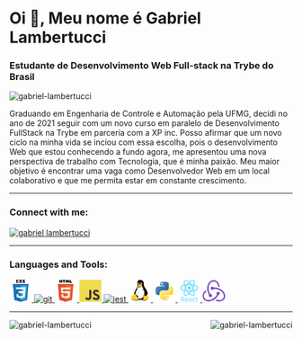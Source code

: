 <h1 align="left">Oi 👋, Meu nome é Gabriel Lambertucci</h1>

<h3 align="left">Estudante de Desenvolvimento Web Full-stack na Trybe do Brasil</h3>

<p align="left"> <img src="https://komarev.com/ghpvc/?username=gabriel-lambertucci&label=Profile%20views&color=0e75b6&style=flat" alt="gabriel-lambertucci" /> </p>


<p> Graduando em Engenharia de Controle e Automação pela UFMG, decidi no ano de 2021 seguir com um novo curso em paralelo de Desenvolvimento FullStack na Trybe em parceria com a XP inc. 
Posso afirmar que um novo ciclo na minha vida se inciou com essa escolha, pois o desenvolvimento Web que estou conhecendo a fundo agora, me apresentou uma nova perspectiva de trabalho com Tecnologia, que é minha paixão. Meu maior objetivo é encontrar uma vaga como Desenvolvedor Web em um local colaborativo e que me permita estar em constante crescimento. </p>

---

<h3 align="left">Connect with me:</h3>

<p align="left">
<a href="https://www.linkedin.com/in/gabriel-lambertucci/" target="_blank"><img align="center" src="https://raw.githubusercontent.com/rahuldkjain/github-profile-readme-generator/master/src/images/icons/Social/linked-in-alt.svg" alt="gabriel lambertucci" height="30" width="40" /></a>
</p>

---

<h3 align="left">Languages and Tools:</h3>

<p align="left"> <a href="https://www.w3schools.com/css/" target="_blank" rel="noreferrer"> <img src="https://raw.githubusercontent.com/devicons/devicon/master/icons/css3/css3-original-wordmark.svg" alt="css3" width="40" height="40"/> </a> <a href="https://git-scm.com/" target="_blank" rel="noreferrer"> <img src="https://www.vectorlogo.zone/logos/git-scm/git-scm-icon.svg" alt="git" width="40" height="40"/> </a> <a href="https://www.w3.org/html/" target="_blank" rel="noreferrer"> <img src="https://raw.githubusercontent.com/devicons/devicon/master/icons/html5/html5-original-wordmark.svg" alt="html5" width="40" height="40"/> </a> <a href="https://developer.mozilla.org/en-US/docs/Web/JavaScript" target="_blank" rel="noreferrer"> <img src="https://raw.githubusercontent.com/devicons/devicon/master/icons/javascript/javascript-original.svg" alt="javascript" width="40" height="40"/> </a> <a href="https://jestjs.io" target="_blank" rel="noreferrer"> <img src="https://www.vectorlogo.zone/logos/jestjsio/jestjsio-icon.svg" alt="jest" width="40" height="40"/> </a> <a href="https://www.linux.org/" target="_blank" rel="noreferrer"> <img src="https://raw.githubusercontent.com/devicons/devicon/master/icons/linux/linux-original.svg" alt="linux" width="40" height="40"/> </a> <a href="https://www.python.org" target="_blank" rel="noreferrer"> <img src="https://raw.githubusercontent.com/devicons/devicon/master/icons/python/python-original.svg" alt="python" width="40" height="40"/> </a> <a href="https://reactjs.org/" target="_blank" rel="noreferrer"> <img src="https://raw.githubusercontent.com/devicons/devicon/master/icons/react/react-original-wordmark.svg" alt="react" width="40" height="40"/> </a> <a href="https://redux.js.org" target="_blank" rel="noreferrer"> <img src="https://raw.githubusercontent.com/devicons/devicon/master/icons/redux/redux-original.svg" alt="redux" width="40" height="40"/> </a> </p>

---

<p><img align="left" src="https://github-readme-stats.vercel.app/api/top-langs?username=gabriel-lambertucci&show_icons=true&locale=en" alt="gabriel-lambertucci" /></p>

<p>&nbsp;<img align="right" src="https://github-readme-stats.vercel.app/api?username=gabriel-lambertucci&show_icons=true&locale=en" alt="gabriel-lambertucci" /></p>

